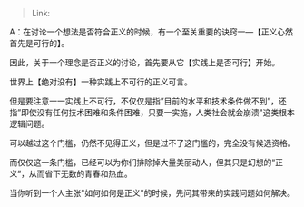 > Link: 

A：在讨论一个想法是否符合正义的时候，有一个至关重要的诀窍一—【正义心然首先是可行的】。

因此，关于一个理念是否正义的讨论，首先要从它【实践上是否可行】开始。

世界上【绝对没有】一种实践上不可行的正义可言。

但是要注意一一实践上不可行，不仅仅是指”目前的水平和技术条件做不到”，还指”即使没有任何技术困难和条件困难，只要一实施，人类社会就会崩溃"这类根本逻辑问题。

可以越过这个门槛，仍然不见得正义，但是过不了这门槛的，完全没有候选资格。

而仅仅这一条门槛，已经可以为你们排除掉大量美丽动人，但其只是幻想的“正义”，从而省下无数的青春和热血。

当你听到一个人主张"如何如何是正义"的时候，先问其带来的实践问题如何解决。
